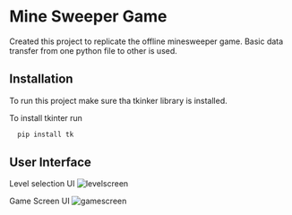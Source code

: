 # Mine Sweeper Game

Created this project to replicate the offline minesweeper game. Basic data transfer from one python file to other is used.


## Installation

To run this project make sure tha tkinker library is installed.

To install tkinter run

```bash
  pip install tk
```
    
## User Interface
Level selection UI
![levelscreen](https://github.com/ManavHirekurbure-035/Mine-sweeper/assets/114732271/c41bec73-4b97-4bba-b941-b4c64b22161c)

Game Screen UI
![gamescreen](https://github.com/ManavHirekurbure-035/Mine-sweeper/assets/114732271/4bd565fe-9371-4386-8a89-3c2ca7b01b32)
